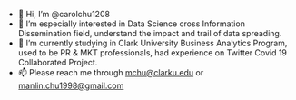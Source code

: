 - 👋 Hi, I’m @carolchu1208
- 👀 I’m especially interested in Data Science cross Information Dissemination field, understand the impact and trail of data spreading.
- 🌱 I’m currently studying in Clark University Business Analytics Program, used to be PR & MKT professionals, had experience on Twitter Covid 19 Collaborated Project.
- 📫 Please reach me through mchu@clarku.edu or manlin.chu1998@gmail.com

<!---
carolchu1208/carolchu1208 is a ✨ special ✨ repository because its `README.md` (this file) appears on your GitHub profile.
You can click the Preview link to take a look at your changes.
--->
